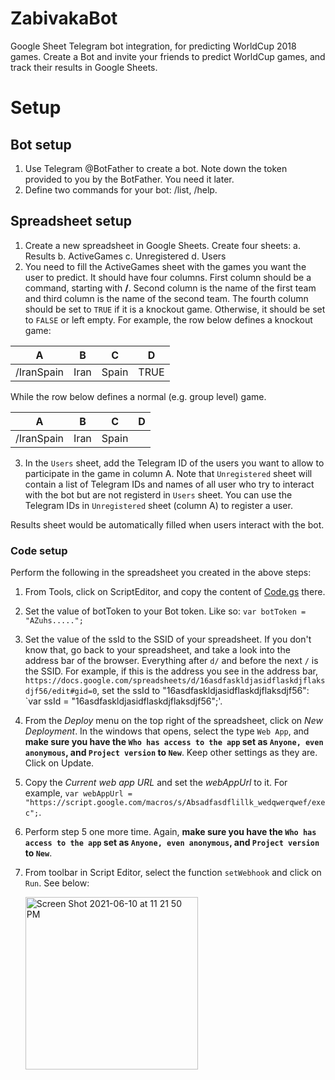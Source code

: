 # ZabivakaBot
Google Sheet Telegram bot integration, for predicting WorldCup 2018 games. Create a Bot and invite your friends to predict WorldCup games, and track their results in Google Sheets.

# Setup
## Bot setup
1. Use Telegram @BotFather to create a bot. Note down the token provided to you by the BotFather. You need it later.
2. Define two commands for your bot: /list, /help.

## Spreadsheet setup
1. Create a new spreadsheet in Google Sheets. Create four sheets:
  a. Results
  b. ActiveGames
  c. Unregistered
  d. Users 
2. You need to fill the ActiveGames sheet with the games you want the user to predict. It should have four columns. First column should be a command, starting with **/**. Second column is the name of the first team and third column is the name of the second team. The fourth column should be set to `TRUE` if it is a knockout game. Otherwise, it should be set to `FALSE` or left empty. For example, the row below defines a knockout game:

| A           | B    | C      | D    | 
| ----------- | ---- | ------ | ---- |
| /IranSpain  | Iran | Spain  | TRUE |

While the row below defines a normal (e.g. group level) game.

| A           | B    | C      | D    | 
| ----------- | ---- | ------ | ---- |
| /IranSpain  | Iran | Spain  |      |

3. In the `Users` sheet, add the Telegram ID of the users you want to allow to participate in the game in column A. Note that `Unregistered` sheet will contain a list of Telegram IDs and names of all user who try to interact with the bot but are not registerd in `Users` sheet. You can use the Telegram IDs in `Unregistered` sheet (column A) to register a user.

Results sheet would be automatically filled when users interact with the bot.

### Code setup
Perform the following in the spreadsheet you created in the above steps:

1. From Tools, click on ScriptEditor, and copy the content of [Code.gs](Code.gs) there. 
2. Set the value of botToken to your Bot token. Like so: `var botToken = "AZuhs.....";`
3. Set the value of the ssId to the SSID of your spreadsheet. If you don't know that, go back to your spreadsheet, and take a look into the address bar of the browser. Everything after `d/` and before the next `/` is the SSID. For example, if this is the address you see in the address bar, `https://docs.google.com/spreadsheets/d/16asdfaskldjasidflaskdjflaksdjf56/edit#gid=0`, set the ssId to "16asdfaskldjasidflaskdjflaksdjf56": `var ssId = "16asdfaskldjasidflaskdjflaksdjf56";'.
4. From the *Deploy* menu on the top right of the spreadsheet, click on *New Deployment*. In the windows that opens, select the type `Web App`, and **make sure you have the `Who has access to the app` set as `Anyone, even anonymous`, and `Project version` to `New`**. Keep other settings as they are. Click on Update.
5. Copy the *Current web app URL* and set the *webAppUrl* to it. For example, `var webAppUrl = "https://script.google.com/macros/s/Absadfasdflillk_wedqwerqwef/exec";`.
6. Perform step 5 one more time. Again, **make sure you have the `Who has access to the app` set as `Anyone, even anonymous`, and `Project version` to `New`**.
7. From toolbar in Script Editor, select the function `setWebhook` and click on `Run`. See below:

      <img style="align: center" width="276" alt="Screen Shot 2021-06-10 at 11 21 50 PM" src="https://user-images.githubusercontent.com/1111939/121626197-fe6ada80-ca42-11eb-9ecb-b37027f934f0.png">
